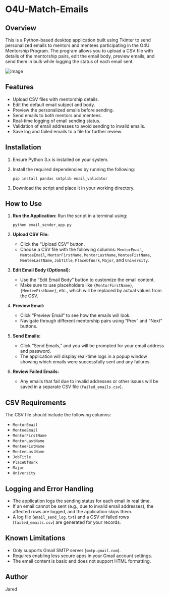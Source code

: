 # O4U-Match-Emails

## Overview
This is a Python-based desktop application built using Tkinter to send personalized emails to mentors and mentees participating in the O4U Mentorship Program. The program allows you to upload a CSV file with details of the mentorship pairs, edit the email body, preview emails, and send them in bulk while logging the status of each email sent.

![image](https://github.com/user-attachments/assets/faf9b8d6-8613-4df1-9a83-84f767d32fe3)

## Features
- Upload CSV files with mentorship details.
- Edit the default email subject and body.
- Preview the personalized emails before sending.
- Send emails to both mentors and mentees.
- Real-time logging of email sending status.
- Validation of email addresses to avoid sending to invalid emails.
- Save log and failed emails to a file for further review.

## Installation
1. Ensure Python 3.x is installed on your system.
2. Install the required dependencies by running the following:

   ```
   pip install pandas smtplib email_validator
   ```

4. Download the script and place it in your working directory.

## How to Use
1. **Run the Application:**
   Run the script in a terminal using:
   ```
   python email_sender_app.py
   ```

2. **Upload CSV File:**
   - Click the “Upload CSV” button.
   - Choose a CSV file with the following columns: `MentorEmail`, `MenteeEmail`, `MentorFirstName`, `MentorLastName`, `MenteeFistName`, `MenteeLastName`, `JobTitle`, `PlaceOfWork`, `Major`, and `University`.

3. **Edit Email Body (Optional):**
   - Use the “Edit Email Body” button to customize the email content.
   - Make sure to use placeholders like `{MentorFirstName}`, `{MenteeFistName}`, etc., which will be replaced by actual values from the CSV.

4. **Preview Email:**
   - Click “Preview Email” to see how the emails will look.
   - Navigate through different mentorship pairs using “Prev” and “Next” buttons.

5. **Send Emails:**
   - Click “Send Emails,” and you will be prompted for your email address and password.
   - The application will display real-time logs in a popup window showing which emails were successfully sent and any failures.

6. **Review Failed Emails:**
   - Any emails that fail due to invalid addresses or other issues will be saved in a separate CSV file (`failed_emails.csv`).

## CSV Requirements
The CSV file should include the following columns:
- `MentorEmail`
- `MenteeEmail`
- `MentorFirstName`
- `MentorLastName`
- `MenteeFistName`
- `MenteeLastName`
- `JobTitle`
- `PlaceOfWork`
- `Major`
- `University`

## Logging and Error Handling
- The application logs the sending status for each email in real time.
- If an email cannot be sent (e.g., due to invalid email addresses), the affected rows are logged, and the application skips them.
- A log file (`email_send_log.txt`) and a CSV of failed rows (`failed_emails.csv`) are generated for your records.

## Known Limitations
- Only supports Gmail SMTP server (`smtp.gmail.com`).
- Requires enabling less secure apps in your Gmail account settings.
- The email content is basic and does not support HTML formatting.

## Author
Jared
